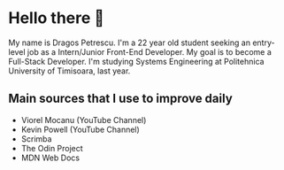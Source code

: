 # Hello there 👋

My name is Dragos Petrescu. I'm a 22 year old student seeking an entry-level job as a Intern/Junior Front-End Developer.
My goal is to become a Full-Stack Developer. I'm studying Systems Engineering at Politehnica University of Timisoara, last year.

## Main sources that I use to improve daily 

- Viorel Mocanu (YouTube Channel)
- Kevin Powell (YouTube Channel)
- Scrimba
- The Odin Project
- MDN Web Docs
  
